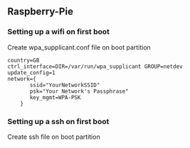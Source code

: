 ## Raspberry-Pie

### Setting up a wifi on first boot

Create wpa_supplicant.conf file on boot partition

```
country=GB
ctrl_interface=DIR=/var/run/wpa_supplicant GROUP=netdev update_config=1
network={
       ssid="YourNetworkSSID"
       psk="Your Network's Passphrase"
       key_mgmt=WPA-PSK
    }
```

### Setting up a ssh on first boot

Create ssh file on boot partition
